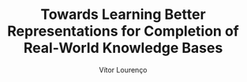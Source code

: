 ---
paperId: 85
author: Vítor Lourenço
publicationauthor: Lourenço, V.
title: Towards Learning Better Representations for Completion of Real-World Knowledge Bases
pdf: --
poster: --
alt: --
type: Poster
topic: FAT
link: --
conference: neurips
year: 2019
tags: neurips-2019
location: Vancouver, Canada
---